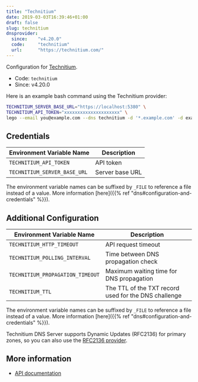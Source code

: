 ```yaml
---
title: "Technitium"
date: 2019-03-03T16:39:46+01:00
draft: false
slug: technitium
dnsprovider:
  since:    "v4.20.0"
  code:     "technitium"
  url:      "https://technitium.com/"
---
```


<!-- THIS DOCUMENTATION IS AUTO-GENERATED. PLEASE DO NOT EDIT. -->
<!-- providers/dns/technitium/technitium.toml -->
<!-- THIS DOCUMENTATION IS AUTO-GENERATED. PLEASE DO NOT EDIT. -->


Configuration for [Technitium](https://technitium.com/).


<!--more-->

- Code: `technitium`
- Since: v4.20.0


Here is an example bash command using the Technitium provider:

```bash
TECHNITIUM_SERVER_BASE_URL="https://localhost:5380" \
TECHNITIUM_API_TOKEN="xxxxxxxxxxxxxxxxxxxxx" \
lego --email you@example.com --dns technitium -d '*.example.com' -d example.com run
```




## Credentials

| Environment Variable Name | Description |
|-----------------------|-------------|
| `TECHNITIUM_API_TOKEN` | API token |
| `TECHNITIUM_SERVER_BASE_URL` | Server base URL |

The environment variable names can be suffixed by `_FILE` to reference a file instead of a value.
More information [here]({{% ref "dns#configuration-and-credentials" %}}).


## Additional Configuration

| Environment Variable Name | Description |
|--------------------------------|-------------|
| `TECHNITIUM_HTTP_TIMEOUT` | API request timeout |
| `TECHNITIUM_POLLING_INTERVAL` | Time between DNS propagation check |
| `TECHNITIUM_PROPAGATION_TIMEOUT` | Maximum waiting time for DNS propagation |
| `TECHNITIUM_TTL` | The TTL of the TXT record used for the DNS challenge |

The environment variable names can be suffixed by `_FILE` to reference a file instead of a value.
More information [here]({{% ref "dns#configuration-and-credentials" %}}).

Technitium DNS Server supports Dynamic Updates (RFC2136) for primary zones,
so you can also use the [RFC2136 provider](https://go-acme.github.io/lego/dns/rfc2136/index.html).



## More information

- [API documentation](https://github.com/TechnitiumSoftware/DnsServer/blob/0f83d23e605956b66ac76921199e241d9cc061bd/APIDOCS.md)

<!-- THIS DOCUMENTATION IS AUTO-GENERATED. PLEASE DO NOT EDIT. -->
<!-- providers/dns/technitium/technitium.toml -->
<!-- THIS DOCUMENTATION IS AUTO-GENERATED. PLEASE DO NOT EDIT. -->
